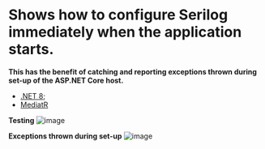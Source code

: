 # Shows how to configure Serilog immediately when the application starts.
**This has the benefit of catching and reporting exceptions thrown during set-up of the ASP.NET Core host.**
- [.NET 8](https://learn.microsoft.com/en-us/dotnet/core/whats-new/dotnet-8/overview);
- [MediatR](https://github.com/jbogard/MediatR)

**Testing**
![image](https://github.com/user-attachments/assets/9ae4436d-d4d9-43cf-8661-ea3801fffc7f)


**Exceptions thrown during set-up**
![image](https://github.com/user-attachments/assets/95150d83-b66c-483c-93ed-6d6fd043d10e)

